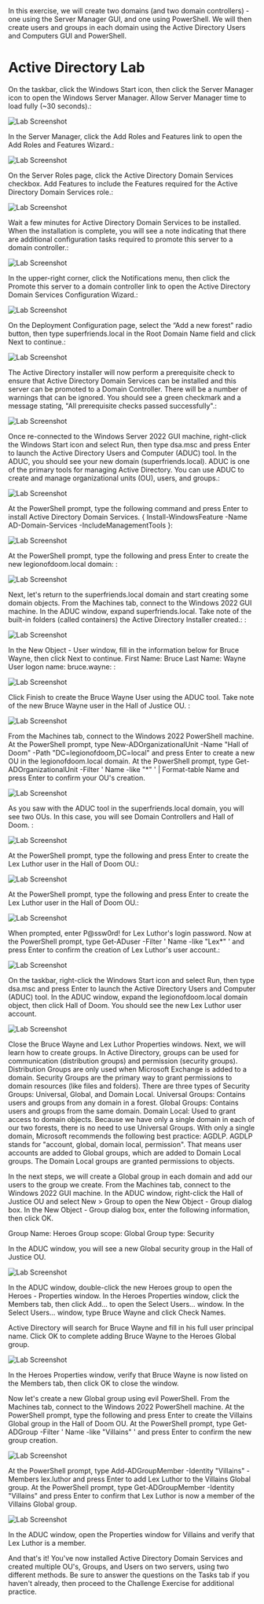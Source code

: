 <!DOCTYPE html>
<html lang="en">
<head>
    <meta charset="UTF-8">
    <meta name="viewport" content="width=device-width, initial-scale=1.0">
    In this exercise, we will create two domains (and two domain controllers) - one using the Server Manager GUI, and one using PowerShell. We will then create users and groups in each domain using the Active Directory Users and Computers GUI and PowerShell.
</head>
<body>
    <h1>Active Directory Lab</h1>
    <p> On the taskbar, click the Windows Start icon, then click the Server Manager icon to open the Windows Server Manager. Allow Server Manager time to load fully (~30 seconds).:</p>
    <img src="https://i.imgur.com/nWZPIb2.png" alt="Lab Screenshot" style="max-width: 100%; height: auto;">
    <p> In the Server Manager, click the Add Roles and Features link to open the Add Roles and Features Wizard.:</p>
    <img src="https://i.imgur.com/t1GQeQv.png" alt="Lab Screenshot" style="max-width: 100%; height: auto;">
    <p> On the Server Roles page, click the Active Directory Domain Services checkbox. Add Features to include the Features required for the Active Directory Domain Services role.:</p>
    <img src="https://i.imgur.com/vR21luf.png" alt="Lab Screenshot" style="max-width: 100%; height: auto;">
    <p> Wait a few minutes for Active Directory Domain Services to be installed. When the installation is complete, you will see a note indicating that there are additional configuration tasks required to promote this server to a domain controller.:</p>
    <img src="https://i.imgur.com/LaVThXR.png" alt="Lab Screenshot" style="max-width: 100%; height: auto;">
    <p> In the upper-right corner, click the Notifications menu, then click the Promote this server to a domain controller link to open the Active Directory Domain Services Configuration Wizard.:</p>
    <img src="https://i.imgur.com/rFUSyE5.png" alt="Lab Screenshot" style="max-width: 100%; height: auto;">
    <p> On the Deployment Configuration page, select the “Add a new forest" radio button, then type superfriends.local in the Root Domain Name field and click Next to continue.:</p>
    <img src="https://i.imgur.com/AgdZ5sV.png" alt="Lab Screenshot" style="max-width: 100%; height: auto;">
     <p> The Active Directory installer will now perform a prerequisite check to ensure that Active Directory Domain Services can be installed and this server can be promoted to a Domain Controller. There will be a number of warnings that can be ignored. You should see a green checkmark and a message stating, "All prerequisite checks passed successfully".:</p>
    <img src="https://i.imgur.com/gulED90.png" alt="Lab Screenshot" style="max-width: 100%; height: auto;">
    <p> Once re-connected to the Windows Server 2022 GUI machine, right-click the Windows Start icon and select Run, then type dsa.msc and press Enter to launch the Active Directory Users and Computer (ADUC) tool. In the ADUC, you should see your new domain (superfriends.local). ADUC is one of the primary tools for managing Active Directory. You can use ADUC to create and manage organizational units (OU), users, and groups.:</p>
    <img src="https://i.imgur.com/8sXaSMg.png" alt="Lab Screenshot" style="max-width: 100%; height: auto;">
    <p> At the PowerShell prompt, type the following command and press Enter to install Active Directory Domain Services. { Install-WindowsFeature -Name AD-Domain-Services -IncludeManagementTools }:</p>
    <img src="https://i.imgur.com/5Nmjs5B.png" alt="Lab Screenshot" style="max-width: 100%; height: auto;">
     <p> At the PowerShell prompt, type the following and press Enter to create the new legionofdoom.local domain: :</p>
    <img src="https://i.imgur.com/xLgbmkl.png" alt="Lab Screenshot" style="max-width: 100%; height: auto;">
    <p> Next, let's return to the superfriends.local domain and start creating some domain objects. From the Machines tab, connect to the Windows 2022 GUI machine. In the ADUC window, expand superfriends.local. Take note of the built-in folders (called containers) the Active Directory Installer created.: :</p>
    <img src="https://i.imgur.com/9RbfvuK.png" alt="Lab Screenshot" style="max-width: 100%; height: auto;">
    <p> In the New Object - User window, fill in the information below for Bruce Wayne, then click Next to continue.
First Name: Bruce
Last Name: Wayne
User logon name: bruce.wayne: :</p>
    <img src="https://i.imgur.com/Sk6L9Ql.png" alt="Lab Screenshot" style="max-width: 100%; height: auto;">
    <p> Click Finish to create the Bruce Wayne User using the ADUC tool. Take note of the new Bruce Wayne user in the Hall of Justice OU. :</p>
    <img src="https://i.imgur.com/rliTPCO.png" alt="Lab Screenshot" style="max-width: 100%; height: auto;">
    <p> From the Machines tab, connect to the Windows 2022 PowerShell machine.
At the PowerShell prompt, type New-ADOrganizationalUnit -Name "Hall of Doom" -Path "DC=legionofdoom,DC=local" and press Enter to create a new OU in the legionofdoom.local domain. At the PowerShell prompt, type Get-ADOrganizationalUnit -Filter ' Name -like "*" ' | Format-table Name and press Enter to confirm your OU's creation. </p>
    <img src="https://i.imgur.com/EM3onXk.png" alt="Lab Screenshot" style="max-width: 100%; height: auto;">
    <p> As you saw with the ADUC tool in the superfriends.local domain, you will see two OUs. In this case, you will see Domain Controllers and Hall of Doom. :</p>
    <img src="https://i.imgur.com/ley4b0b.png" alt="Lab Screenshot" style="max-width: 100%; height: auto;">
    <p> At the PowerShell prompt, type the following and press Enter to create the Lex Luthor user in the Hall of Doom OU.:</p>
    <img src="https://i.imgur.com/xEa8r7f.png" alt="Lab Screenshot" style="max-width: 100%; height: auto;">
     <p> At the PowerShell prompt, type the following and press Enter to create the Lex Luthor user in the Hall of Doom OU.:</p>
    <img src="https://i.imgur.com/xEa8r7f.png" alt="Lab Screenshot" style="max-width: 100%; height: auto;">
     <p> When prompted, enter P@ssw0rd! for Lex Luthor's login password. Now at the PowerShell prompt, type Get-ADuser -Filter ' Name -like "Lex*" ' and press Enter to confirm the creation of Lex Luthor's user account.:</p>
    <img src="https://i.imgur.com/xMbNSdu.png" alt="Lab Screenshot" style="max-width: 100%; height: auto;">
    <p> On the taskbar, right-click the Windows Start icon and select Run, then type dsa.msc and press Enter to launch the Active Directory Users and Computer (ADUC) tool. In the ADUC window, expand the legionofdoom.local domain object, then click Hall of Doom. You should see the new Lex Luthor user account.</p>
    <img src="https://i.imgur.com/72ZuEOC.png" alt="Lab Screenshot" style="max-width: 100%; height: auto;">
     <p> Close the Bruce Wayne and Lex Luthor Properties windows.
Next, we will learn how to create groups. In Active Directory, groups can be used for communication (distribution groups) and permission (security groups). Distribution Groups are only used when Microsoft Exchange is added to a domain. Security Groups are the primary way to grant permissions to domain resources (like files and folders). There are three types of Security Groups: Universal, Global, and Domain Local. Universal Groups: Contains users and groups from any domain in a forest. Global Groups: Contains users and groups from the same domain. Domain Local: Used to grant access to domain objects. Because we have only a single domain in each of our two forests, there is no need to use Universal Groups. With only a single domain, Microsoft recommends the following best practice: AGDLP. AGDLP stands for "account, global, domain local, permission". That means user accounts are added to Global groups, which are added to Domain Local groups. The Domain Local groups are granted permissions to objects.</p>
<p> In the next steps, we will create a Global group in each domain and add our users to the group we create.
From the Machines tab, connect to the Windows 2022 GUI machine.
In the ADUC window, right-click the Hall of Justice OU and select New > Group to open the New Object - Group dialog box.
In the New Object - Group dialog box, enter the following information, then click OK.

Group Name: Heroes
Group scope: Global
Group type: Security

In the ADUC window, you will see a new Global security group in the Hall of Justice OU.</p>
    <img src="https://i.imgur.com/uHkpMix.png" alt="Lab Screenshot" style="max-width: 100%; height: auto;">
    <p> In the ADUC window, double-click the new Heroes group to open the Heroes - Properties window.
In the Heroes Properties window, click the Members tab, then click Add… to open the Select Users… window.
In the Select Users… window, type Bruce Wayne and click Check Names.

Active Directory will search for Bruce Wayne and fill in his full user principal name. Click OK to complete adding Bruce Wayne to the Heroes Global group.</p>
<img src="https://i.imgur.com/zigKNiM.png" alt="Lab Screenshot" style="max-width: 100%; height: auto;">
<p> In the Heroes Properties window, verify that Bruce Wayne is now listed on the Members tab, then click OK to close the window.

Now let's create a new Global group using evil PowerShell.
From the Machines tab, connect to the Windows 2022 PowerShell machine.
At the PowerShell prompt, type the following and press Enter to create the Villains Global group in the Hall of Doom OU. At the PowerShell prompt, type Get-ADGroup -Filter ' Name -like "Villains" ' and press Enter to confirm the new group creation.</p>
<img src="https://i.imgur.com/3CflQ9q.png" alt="Lab Screenshot" style="max-width: 100%; height: auto;">
<p> At the PowerShell prompt, type Add-ADGroupMember -Identity "Villains" -Members lex.luthor and press Enter to add Lex Luthor to the Villains Global group.
At the PowerShell prompt, type Get-ADGroupMember -Identity "Villains" and press Enter to confirm that Lex Luthor is now a member of the Villains Global group.</p>
<img src="https://i.imgur.com/LoaZqnX.png" alt="Lab Screenshot" style="max-width: 100%; height: auto;">
<p> In the ADUC window, open the Properties window for Villains and verify that Lex Luthor is a member.

And that's it! You've now installed Active Directory Domain Services and created multiple OU's, Groups, and Users on two servers, using two different methods. Be sure to answer the questions on the Tasks tab if you haven't already, then proceed to the Challenge Exercise for additional practice. </p>
</body>
</html>
